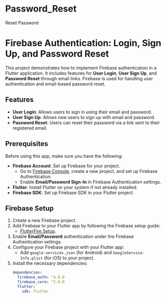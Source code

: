# Password_Reset
 Reset Password 
 # Firebase Authentication: Login, Sign Up, and Password Reset

This project demonstrates how to implement Firebase authentication in a Flutter application. It includes features for **User Login**, **User Sign Up**, and **Password Reset** through email links. Firebase is used for handling user authentication and email-based password reset.

## Features

- **User Login**: Allows users to sign in using their email and password.
- **User Sign Up**: Allows new users to sign up with email and password.
- **Password Reset**: Users can reset their password via a link sent to their registered email.

## Prerequisites

Before using this app, make sure you have the following:

- **Firebase Account**: Set up Firebase for your project.
  - Go to [Firebase Console](https://console.firebase.google.com/), create a new project, and set up Firebase Authentication.
  - Enable **Email/Password Sign-In** in Firebase Authentication settings.
- **Flutter**: Install Flutter on your system if not already installed.
- **Firebase SDK**: Set up Firebase SDK in your Flutter project.

## Firebase Setup

1. Create a new Firebase project.
2. Add Firebase to your Flutter app by following the Firebase setup guide:
   - [FlutterFire Setup](https://firebase.flutter.dev/docs/overview).
3. Enable **Email/Password** authentication under the Firebase Authentication settings.
4. Configure your Firebase project with your Flutter app:
   - Add `google-services.json` (for Android) and `GoogleService-Info.plist` (for iOS) to your project.
5. Install the necessary dependencies:
   ```yaml
   dependencies:
     firebase_auth: ^4.0.0
     firebase_core: ^2.0.0
     flutter:
       sdk: flutter

